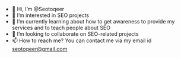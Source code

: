 - 👋 Hi, I’m @Seotoqeer
- 👀 I’m interested in SEO projects
- 🌱 I’m currently learning about how to get awareness to provide my services and to teach people about SEO
- 💞️ I’m looking to collaborate on SEO-related projects
- 📫 How to reach me? You can contact me via my email id seotoqeer@gmail.com

<!---
Seotoqeer/Seotoqeer is a ✨ unique ✨ repository because its `README.md` (this file) appears on your GitHub profile.
You can click the Preview link to take a look at your changes.
--->
